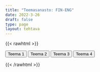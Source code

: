 ```yaml
---
title: "Teemasanasto: FIN-ENG"
date: 2022-3-26
draft: false
type: page
layout: tehtava
---
```

{{< rawhtml >}}
<link rel="stylesheet" type="text/css" href="/css/flashcard1.css"/>
<html>
 <body>
 <div id="cardArea"></div>
<div id=valikko>
<button id="teema1">Teema 1</button>  <button id="teema2">Teema 2</button>   <button id="teema3">Teema 3</button>   <button id="teema4">Teema 4</button>
</div>
  <div id="lukumaara"></div>
  <div id="buttonArea" class="grid grid-cols-3"></div>
 </body>
</html>

<script> 
$(document).ready(function() {

  var currentQuestion = 0;
  var qbank = [
["akustinen, ilman sähköisiä vahvistimia soitettu", "acoustic"], 
	["sovittaa", "arrange"], 
	["(vaski)puhallinorkesteri", "brass band"], 
	["kuoro", "choir"], 
	["sointu", "chord"], 
	["kertosäe", "chorus, refrain"], 
	["säveltää", "compose"], 
	["konsertti", "concert"], 
	["johtaa orkesteria", "conduct"], 
	["ylimääräinen numero itse esityksen jälkeen", "encore"], 
	["keikka", "gig"], 
	["kuulokkeet", "headphones"], 
	["hymni, virsi", "hymn"], 
	["soitin, instrumentti", "instrument"], 
	["sävellaji", "key"], 
	["kosketinsoitin, koskettimet", "keyboard"], 
	["sanoitukset, lyriikat", "lyrics"], 
	["duuri", "major"], 
	["potpuri, sikermä", "medley"], 
	["molli", "minor"], 
	["muusikko", "musician"], 
	["kansallislaulu", "national anthem"], 
	["nuotti, sävel", "note"], 
	["orkesteri", "orchestra"], 
	["lyömäsoittimet", "percussion"], 
	["(ääni)levy, äänittää, levyttää", "record"], 
	["levy-yhtiö", "record label"], 
	["riffi, lyhyt toistuva sävelkulku", "riff"], 
	["nuotit, partituuri", "sheet music, score"], 
	["kaiuttimet", "speakers"], 
	["kuunnella suoratoistona", "stream"], 
	["jousisoittimet", "strings"], 
	["(ääni)raita, kappale", "track"], 
	["säkeistö", "verse"], 
	["laulu(osuudet)", "vocals"], 
	["koe-esiintyä, koe-esiintyminen", "audition"], 
	["tahti", "bar, measure"], 
	["isku", "beat"], 
	["nykymusiikki, -tanssi", "contemporary"], 
	["kansanmusiikki, -tanssi", "folk"], 
	["tyylilaji, genre", "genre"], 
	["improvisoida", "improvise"], 
	["tulkita", "interpret"], 
	["esiintyä", "perform"], 
	["rytmi", "rhythm"], 
	["tempo, nopeus", "tempo"], 
	["kirjailija", "author, writer"], 
	["omaelämäkerta", "autobiography"], 
	["elämäkerta", "biography"], 
	["takakannen teksti", "blurb"], 
	["luku", "chapter"], 
	["henkilöhahmo", "character"], 
	["humoristinen naiskirjallisuus", "chick lit"], 
	["jäädä jännittävään kohtaan", "cliffhanger"], 
	["kansi", "cover"], 
	["rikosromaani", "crime novel"], 
	["arvostelija", "critic, reviewer"], 
	["painos", "edition"], 
	["eepos, eeppinen", "epic"], 
	["ote", "extract"], 
	["faabeli, opettava eläinsatu", "fable"], 
	["satu", "fairy tale"], 
	["kirjallisuuden laji", "genre"], 
	["haamukirjoittaja", "ghost writer"], 
	["kauhutarina", "horror story"], 
	["kuvitus", "illustration"], 
	["kirjasto", "library"], 
	["kirjallinen, kirjallisuus-", "literary"], 
	["muistelmat", "memoir, memoirs"], 
	["sivuhenkilö", "minor character"], 
	["kertoja", "narrator"], 
	["romaanikirjailija", "novelist"], 
	["pienoisromaani", "novella"], 
	["lastenloru", "nursery rhyme"], 
	["kappale", "paragraph"], 
	["juoni", "plot"], 
	["päähenkilö", "protagonist, main character"], 
	["salanimi", "pseudonym, pen-name"], 
	["julkaista, kustantaa", "publish"], 
	["kustantaja", "publisher"], 
	["arvostelu", "review"], 
	["rakkausromaani", "romantic fiction"], 
	["tieteiskirjallisuus", "science fiction, sci-fi"], 
	["kirja-antikvariaatti", "second-hand bookshop"], 
	["tapahtumapaikka", "setting"], 
	["novelli", "short story"], 
	["sivujuoni", "subplot"], 
	["teema, aihe", "theme"], 
	["jännitysromaani", "thriller"], 
	["kirjan nimi", "title"], 
	["juonenkäänne", "twist"], 
	["salapoliisitarina", "whodunit, detective story"], 
	["äänikirja", "audiobook"], 
	["myyntimenestys", "bestseller"], 
	["kaunokirjallisuus, fiktio", "fiction"], 
	["sarjakuvakirja, sarjakuvaromaani", "graphic novel"], 
	["kovakantinen kirja", "hardback"], 
	["kirja, joka täytyy lukea", "must-read"], 
	["kerronta, kertoma-", "narrative"], 
	["tietokirjallisuus", "non-fiction"], 
	["romaani", "novel"], 
	["kirja, jota ei voi jättää kesken", "page-turner"], 
	["pokkari", "paperback"], 
	["proosa", "prose"], 
	["omakustanne", "self-published"], 
	["kertomus, tarina", "story"], 
	["kiertoilmaisu", "euphemism"], 
	["säe", "line"], 
	["kielikuva", "metaphor"], 
	["runo", "poem"], 
	["runoilija", "poet"], 
	["loppusointu", "rhyme"], 
	["säkeistö", "verse, stanza"], 
	["näytös; näytellä", "act"], 
	["näyttelijä", "actor, actress"], 
	["koe-esiintyminen", "audition"], 
	["komedia", "comedy"], 
	["puvustus", "costumes"], 
	["esirippu", "curtain"], 
	["draama, näytelmäkirjallisuus", "drama"], 
	["kenraaliharjoitus", "dress rehearsal"], 
	["lämpiö", "green room"], 
	["väliaika", "interval"], 
	["repliikki, vuorosanat", "lines"], 
	["monologi, yksinpuhelu", "monologue"], 
	["näytelmä", "play"], 
	["näytelmäkirjailija", "playwright, dramatist"], 
	["harjoitella", "rehearse"], 
	["kohtaus", "scene"], 
	["lavastus", "set"], 
	["lava, näyttämö", "stage"], 
	["murhenäytelmä", "tragedy"], 
	["näyttelijä", "actor, actress"], 
	["sovitus, versiointi, adaptaatio", "adaptation"], 
	["koe-esiintyminen", "audition"], 
	["piirrosfilmi, animaatio", "animation"], 
	["menestyselokuva", "blockbuster"], 
	["lippukassa, -myymälä, -luukku", "box office"], 
	["roolittaa, näyttelijäryhmä, -kaarti", "cast"], 
	["elokuvateatteri, -teollisuus, -taide", "cinema"], 
	["elokuvan kuvaaminen", "cinematography"], 
	["loppuhuipennus, koukuttava (avoin) loppuratkaisu", "cliffhanger"], 
	["huipentuma, käännekohta", "climax"], 
	["puvustaja", "costumer, costume designer"], 
	["esiintymisasu, puvustaa", "costume"], 
	["tekijäluettelo", "credits"], 
	["vuoropuhelu", "dialogue"], 
	["ohjaaja", "director"], 
	["dokumenttielokuva", "documentary"], 
	["jälkiäänittää, dubata", "dub"], 
	["leikkaaja, editoija", "editor"], 
	["avustaja", "extra"], 
	["kokoillan elokuva", "feature film"], 
	["elokuvasarja", "film franchise"], 
	["takauma", "flashback"], 
	["leffa, elokuva", "flick"], 
	["sankari", "hero, heroine"], 
	["päärooli", "lead role"], 
	["valaistus", "lighting"], 
	["kuvauspaikka", "location"], 
	["elokuvissa kävijä", "moviegoer, cinemagoer"], 
	["elokuvateatteri", "movie theatre"], 
	["ensi-ilta", "premiere"], 
	["tuottaja", "producer"], 
	["rekvisiitta", "props"], 
	["julkaista", "release"], 
	["romanttinen komedia", "romcom, romantic comedy"], 
	["kohtaus, tapahtumapaikka, kulissi", "scene"], 
	["(elokuva)käsikirjoitus", "script, screenplay"], 
	["elokuvakäsikirjoittaja", "screenwriter"], 
	["jatko-osa", "sequel"], 
	["kulissit", "set"], 
	["tapahtumapaikka, miljöö", "setting"], 
	["valkokangas", "silver screen"], 
	["äänitehoste", "sound effect"], 
	["elokuvan musiikki", "soundtrack"], 
	["erikoistehoste", "special effect"], 
	["sijaisnäyttelijä", "stunt (man/woman/double)"], 
	["tekstitys", "subtitle"], 
	["sivurooli", "supporting role"], 
	["ennakkomainos", "trailer"], 
	["roisto", "villain"], 
	["visuaaliset tehosteet", "visual effects"], 
	["ääninäyttelijä", "voice actor"], 
	["taustaselostus", "voice-over"], 
	["katsoa ”ahmien”, katsoa putkeen", "binge-watch"], 
	["(pika-)kelata eteenpäin", "fast forward"], 
	["lähettää esitys suorana netin välityksellä, livestriimata", "live streaming"], 
	["internetin yli välitettävä", "OTT, over the top"], 
	["alkuperäissarja", "original series"], 
	["pysäyttää kuva", "pause"], 
	["maksutelevisio", "pay-TV"], 
	["toistaa uudelleen", "replay"], 
	["kelata taaksepäin", "rewind"], 
	["suoratoisto-, ohjelmakirjastopalvelu", "streaming service"], 
	["tilaus", "subscription"], 
	["tilausvideo", "VoD, video on demand"], 
	["pieleen mennyt otos, kömmähdys", "blooper"], 
	["lähetys, lähettää", "broadcast"], 
	["piirrossarja, -elokuva", "cartoon"], 
	["kanava", "channel"], 
	["mainos", "commercial"], 
	["jakso", "episode"], 
	["kuvamateriaali", "footage"], 
	["visailuohjelma", "game show"], 
	["juontaja, juontaa, emäntä, isäntä", "host"], 
	["myöhäisillan ohjelma", "late night show"], 
	["perinteinen televisio, jossa ohjelmat katsotaan silloin, kun kanava ne lähettää", "linear TV"], 
	["uutislähetys", "newscast"], 
	["paras katseluaika", "prime time"], 
	["katsojaluvut", "ratings"], 
	["tosi-TV", "reality TV"], 
	["tallenne", "recording"], 
	["uusinta", "rerun"], 
	["kausi", "season"], 
	["kauden päätösjakso", "season finale"], 
	["sarja, kausi", "series"], 
	["tilannekomedia", "sitcom, situation comedy"], 
	["saippuaooppera", "soap opera"], 
	["oheistuote, -sarja", "spin off"], 
	["kykykilpailu", "talent show"], 
	["keskusteluohjelma", "talk show"], 
	["katsoja", "viewer"], 
	["esteettinen", "aesthetic, esthetic"], 
	["arkkitehtuuri", "architecture"], 
	["taidegalleria", "art gallery"], 
	["taideteos", "artwork, work of art"], 
	["sivellin", "brush"], 
	["siveltimenveto", "brushstroke"], 
	["kangas", "canvas"], 
	["sarjakuva", "cartoon"], 
	["kaivertaa, veistää", "carve"], 
	["keramiikka", "ceramics"], 
	["hiili", "charcoal"], 
	["taltta", "chisel"], 
	["savi", "clay"], 
	["kokoelma", "collection"], 
	["sommitelma", "composition"], 
	["nykytaide", "contemporary art"], 
	["kontrasti", "contrast"], 
	["värikynä", "crayon"], 
	["kuvata", "depict"], 
	["suunnittelu; muotoilla, suunnitella; muotoilu, malli", "design"], 
	["piirros, piirustus", "drawing"], 
	["maalausteline", "easel"], 
	["etsaus (syövyttämällä tehtävä taidegrafiikka)", "etching"], 
	["esittää, asettaa näytteille, näyttelyesine", "exhibit"], 
	["näyttely", "exhibition"], 
	["kehys", "frame"], 
	["väärennös", "fake, forgery"], 
	["graffiti", "graffiti"], 
	["grafiikka", "graphics"], 
	["piirtopöytä", "graphics tablet"], 
	["sävy", "hue"], 
	["kuvitus", "illustration"], 
	["installaatio", "installation"], 
	["maisemamaalaus", "landscape"], 
	["marmori", "marble"], 
	["tussikynä", "marker"], 
	["mestariteos", "masterpiece"], 
	["moderni taide", "modern art"], 
	["mosaiikki", "mosaic"], 
	["aihe", "motif"], 
	["seinämaalaus", "mural"], 
	["öljyväri", "oil colour"], 
	["öljyvärimaalaus", "oil painting"], 
	["maalaus", "painting"], 
	["taidemaalari", "painter"], 
	["perspektiivi", "perspective"], 
	["painokuva", "print"], 
	["esittää", "portray"], 
	["muotokuva", "portrait"], 
	["juliste", "poster"], 
	["keramiikka, savenvalanta", "pottery"], 
	["päävärit", "primary colours"], 
	["mittasuhde", "proportion"], 
	["veistää, muotoilla", "sculpt"], 
	["kuvanveistäjä", "sculptor"], 
	["kuvanveisto, veistos", "sculpture"], 
	["liuotin", "solvent"], 
	["omakuva", "self-portrait"], 
	["varjo", "shade"], 
	["luonnostella, luonnos", "sketch"], 
	["lasimaalaus", "stained glass"], 
	["patsas", "statue"], 
	["asetelma", "still life"], 
	["kolmiulotteinen", "three-dimensional"], 
	["värisävy", "tint"], 
	["läpikuultava", "translucent"], 
	["läpinäkyvä", "transparent"], 
	["akvarelli, vesivärimaalaus", "watercolour"], 
	["kuvakulma", "angle"], 
	["lähikuva", "close-up"], 
	["rajata (kuvaa)", "crop"], 
	["suurentaa", "enlarge"], 
	["valotus", "exposure"], 
	["salamavalo", "flash"], 
	["tarkentaa", "focus"], 
	["linssi", "lens"], 
	["panoraama", "panorama"], 
	["valokuvaus", "photography"], 
	["valokuvaaja", "photographer"], 
	["käsitellä kuvaa kuvankäsittelyohjelmalla", "photoshop"], 
	["poseerata", "pose"], 
	["kuvata", "shoot, shot, shot"], 
	["kuva, otto, otos", "shot"], 
	["suljin", "shutter"], 
	["kolmijalka", "tripod"], 
	["zoomata", "zoom"], 
  ];

  beginActivity();

  function beginActivity() {
    $("#cardArea").empty();
    $("#cardArea").append('<div id="card1" class="card">' + qbank[currentQuestion][0] + '</div>');
    $("#card1").css("background-color", "#1F2937");
    $("#lukumaara").empty();
    var korttia = document.createElement('div')
    	korttia.innerHTML = currentQuestion + 1 + " / " + qbank.length;
    	document.getElementById('lukumaara').appendChild(korttia);
   }   
      
    $("#cardArea").on("click", function() {
        var parentDiv = document.getElementById("cardArea");
        var childDiv = document.getElementById("card1");
        if (parentDiv.contains(childDiv)) {
        $("#cardArea").empty()
        $("#cardArea").append('<div id="card2" class="card">' + qbank[currentQuestion][1] + '</div>')
        $("#card2").css("background-color", "#00473c")
      	} else {
        $("#cardArea").empty()
        $("#cardArea").append('<div id="card1" class="card">' + qbank[currentQuestion][0] + '</div>')
        $("#card1").css("background-color", "#1F2937")
      }
      })

    $("#buttonArea").empty();
    $("#buttonArea").append('<div id="prevButton">Edellinen</div>');
    $("#prevButton").on("click", function() {
      if (currentQuestion > 0) {
        currentQuestion--;
        beginActivity();
      }
    })

    $("#buttonArea").append('<div id="random">Random</div>');
    $("#random").on("click", function() {
	  var randomNumber = Math.floor(Math.random()*qbank.length);
      currentQuestion = randomNumber;
			beginActivity();
    })

    $("#teema1").on("click", function(){
    currentQuestion = 0;
    beginActivity();
    })
    $("#teema2").on("click", function(){
    currentQuestion = 46;
    beginActivity();
    })
    $("#teema3").on("click", function(){
    currentQuestion = 114;
    beginActivity();
    })
    $("#teema4").on("click", function(){
    currentQuestion = 223;
    beginActivity();
    })
    $("#buttonArea").append('<div id="nextButton">Seuraava</div>');
    $("#nextButton").on("click", function() {
      if (currentQuestion < qbank.length - 1) {
        currentQuestion++;
        beginActivity();
      }
    }); //click function
  } //beginactivity
);
</script>

{{< /rawhtml >}}
